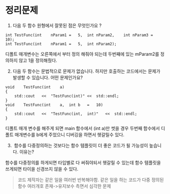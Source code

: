 # 정리문제

1. 다음 두 함수 원형에서 잘못된 점은 무엇인가요 ?

```
int	TestFunc(int	nParam1	=	5,	int	nParam2,	int	nParam3	=	10);
int	TestFunc(int	nParam1	=	5,	int	nParam2);
```

디폴트 매개변수는 오른쪽에서 부터 정의 해줘야 되는데 두번쨰에 있는 mParam2를 정의하지 않고 1을 정의해줬다.



2. 다음	 두	 함수는	 문법적으로	 문제가	 없습니다.	 하지만	 호출하는	 코드에서는	 문제가	 발생할	 수	 있습니다.	어떤	문제인가요?

```
void	TestFunc(int	a)
{
	std::cout	<<	"TestFunc(int)"	<<	std::endl;
}
void	TestFunc(int	a,	int	b	=	10)
{
	std::cout	<<	"TestFunc(int,	int)"	<<	std::endl;
}
```

디폴트 매개 변수를 해주게 되면 main 함수에서 (int a)만 썻을 경우 두번째 함수에서 디폴트 매개변수를 b에게 주었으니 디버깅을 하면서 헷갈릴수 있다.



3. ​	함수를	다중정의하는	것보다는	함수	템플릿이	더	좋은	코드가	될	가능성이	높습니다.	이유는?

함수를 다중정의를 하게되면 타입별로 다 써줘야되서 헷갈릴 수 있는데 함수 템플릿을 쓰게되면 타이을 신경쓰지 않을 수 있다. 

> 코드 제작자는 같은 일을 여러번 반복해야함. 같은 일을 하는 코드가 다중 정의된 함수 여러개호 존재->유지보수 측면서 심각한 문제 

